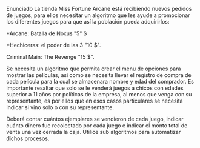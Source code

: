 Enunciado
La tienda Miss Fortune Arcane está recibiendo nuevos pedidos de juegos, para ellos necesitar un algoritmo que les ayude a promocionar los diferentes juegos para que así la población pueda adquirirlos: 

*Arcane: Batalla de Noxus "5" $

*Hechiceras: el poder de las 3 "10 $".

Criminal Main: The Revenge "15 $".

Se necesita un algoritmo que permita crear el menu de opciones para mostrar las películas, así como se necesita llevar el registro de compra de cada película para la cual se almacenara nombre y edad del comprador. Es importante resaltar que solo se le venderá juegos a chicos con edades superior a 11 años por políticas de la empresa, al menos que venga con su representante, es por ellos que en esos casos particulares se necesita indicar si vino solo o con su representante.

Deberá contar cuántos ejemplares se vendieron de cada juego, indicar cuánto dinero fue recolectado por cada juego e indicar el monto total de venta una vez cerrada la caja. Utilice sub algoritmos para automatizar dichos procesos.
